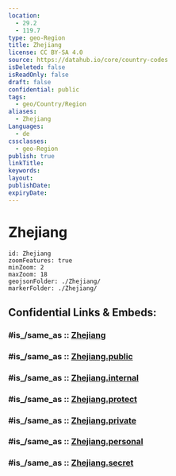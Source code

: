 ```yaml
---
location:
  - 29.2
  - 119.7
type: geo-Region
title: Zhejiang
license: CC BY-SA 4.0
source: https://datahub.io/core/country-codes
isDeleted: false
isReadOnly: false
draft: false
confidential: public
tags:
  - geo/Country/Region
aliases:
  - Zhejiang
Languages:
  - de
cssclasses:
  - geo-Region
publish: true
linkTitle:
keywords:
layout:
publishDate:
expiryDate:
---
```


# Zhejiang

```leaflet
id: Zhejiang
zoomFeatures: true 
minZoom: 2 
maxZoom: 18
geojsonFolder: ./Zhejiang/
markerFolder: ./Zhejiang/
```


## Confidential Links & Embeds: 

### #is_/same_as :: [Zhejiang](/_Standards/Earth/Continent/Asia/Asia~East/China/provinces~China/Zhejiang.md) 

### #is_/same_as :: [Zhejiang.public](/_public/Earth/Continent/Asia/Asia~East/China/provinces~China/Zhejiang.public.md) 

### #is_/same_as :: [Zhejiang.internal](/_internal/Earth/Continent/Asia/Asia~East/China/provinces~China/Zhejiang.internal.md) 

### #is_/same_as :: [Zhejiang.protect](/_protect/Earth/Continent/Asia/Asia~East/China/provinces~China/Zhejiang.protect.md) 

### #is_/same_as :: [Zhejiang.private](/_private/Earth/Continent/Asia/Asia~East/China/provinces~China/Zhejiang.private.md) 

### #is_/same_as :: [Zhejiang.personal](/_personal/Earth/Continent/Asia/Asia~East/China/provinces~China/Zhejiang.personal.md) 

### #is_/same_as :: [Zhejiang.secret](/_secret/Earth/Continent/Asia/Asia~East/China/provinces~China/Zhejiang.secret.md)

